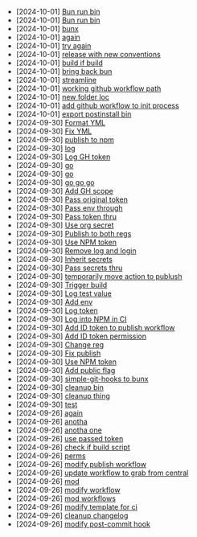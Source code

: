 - [2024-10-01] [Bun run bin](https://github.com/RubricLab/package/commit/29319b0949a45cb696fa69c3a7251eb6c2dc4393)
- [2024-10-01] [Bun run bin](https://github.com/RubricLab/package/commit/1ab202522dbb5d80d7bc7e98d889dfac02db5412)
- [2024-10-01] [bunx](https://github.com/RubricLab/package/commit/e0a07716d7b1b0e27ae8def0892399906409ca41)
- [2024-10-01] [again](https://github.com/RubricLab/package/commit/935a8333e2defb917a0e256ca11bb37a46f2b7aa)
- [2024-10-01] [try again](https://github.com/RubricLab/package/commit/9cb731c98cfbadffa77e548b927c462240894de5)
- [2024-10-01] [release with new conventions](https://github.com/RubricLab/package/commit/12acf557014df1c4f5b2bf8dc43b606a64f253a8)
- [2024-10-01] [build if build](https://github.com/RubricLab/package/commit/30ed3b094bb5ea0149aa5991ac2789d739e137e8)
- [2024-10-01] [bring back bun](https://github.com/RubricLab/package/commit/47e851c8abd2838d825f6f7dd495208e2b78ef34)
- [2024-10-01] [streamline](https://github.com/RubricLab/package/commit/bceeab25b621a9a14621b58f6c47c3b4d18b480f)
- [2024-10-01] [working github workflow path](https://github.com/RubricLab/package/commit/101745d479027a4e80b57e2a1f3348ffd65e9685)
- [2024-10-01] [new folder loc](https://github.com/RubricLab/package/commit/c664bce0e416c74b7bdfe862e642ec792b925ffb)
- [2024-10-01] [add github workflow to init process](https://github.com/RubricLab/package/commit/ef7bffb64e4d70961f6e0f66b8e60e2466895201)
- [2024-10-01] [export postinstall bin](https://github.com/RubricLab/package/commit/2d71dba989d3921609a9d45f0304aec166216c9b)
- [2024-09-30] [Format YML](https://github.com/RubricLab/package/commit/7bd64caadb14241590e9ddd0316be1b7d4741969)
- [2024-09-30] [Fix YML](https://github.com/RubricLab/package/commit/bf43d2230be33033adbce152033652b46c16161e)
- [2024-09-30] [publish to npm](https://github.com/RubricLab/package/commit/d659637c2453a21e66c3e55ae620669c3922247a)
- [2024-09-30] [log](https://github.com/RubricLab/package/commit/9812ab00a4e61e89c0b746894d3e82ad05d49c2a)
- [2024-09-30] [Log GH token](https://github.com/RubricLab/package/commit/c05e5123cf1df00a21923b3784eabadf88b317ef)
- [2024-09-30] [go](https://github.com/RubricLab/package/commit/850882c994fe9d1309befdfbf1777b94664ab209)
- [2024-09-30] [go](https://github.com/RubricLab/package/commit/cb8f4f151768e882815301e2298e8a0251f20bdd)
- [2024-09-30] [go go go](https://github.com/RubricLab/package/commit/e6a4df7e079a0e00d466ecc823e5e7190960731d)
- [2024-09-30] [Add GH scope](https://github.com/RubricLab/package/commit/29328a6713371d666c32a2c024c097fb5ef3e39b)
- [2024-09-30] [Pass original token](https://github.com/RubricLab/package/commit/e222b482ad55cf571210e0f2eacf1af0e60abe48)
- [2024-09-30] [Pass env through](https://github.com/RubricLab/package/commit/20e2ba378c24123bf082b4c0307a04bbedbf3ba6)
- [2024-09-30] [Pass token thru](https://github.com/RubricLab/package/commit/22e9ae9afe5aafe67ceb8440d03facd18c1ca322)
- [2024-09-30] [Use org secret](https://github.com/RubricLab/package/commit/092c1e6d6a86d1bb0edb7005f4b63cec825442d3)
- [2024-09-30] [Publish to both regs](https://github.com/RubricLab/package/commit/647c3d6d8d016cd45ae88fd4e259c4b4fb27c652)
- [2024-09-30] [Use NPM token](https://github.com/RubricLab/package/commit/aeb4fc859d6ed64ea16b08b9a73b108f332cb0e6)
- [2024-09-30] [Remove log and login](https://github.com/RubricLab/package/commit/dd6e8392afd12d5b0e761692fef23b976d417da9)
- [2024-09-30] [Inherit secrets](https://github.com/RubricLab/package/commit/b0ec2999b808f363eef870070f0518b55975de5d)
- [2024-09-30] [Pass secrets thru](https://github.com/RubricLab/package/commit/4ad4d20a604d19babc8286ed7de8321785c262d5)
- [2024-09-30] [temporarily move action to publush](https://github.com/RubricLab/package/commit/da85f59cacd33bc62868961c17f07237cc83f810)
- [2024-09-30] [Trigger build](https://github.com/RubricLab/package/commit/78c9d7ea8f92df44f7aaba4413fa76e128817392)
- [2024-09-30] [Log test value](https://github.com/RubricLab/package/commit/02f1b825e6c56eebd0df762a3830d2e6d91428a5)
- [2024-09-30] [Add env](https://github.com/RubricLab/package/commit/ec55c3e738b0110c1135e615a954199a6c07b0ee)
- [2024-09-30] [Log token](https://github.com/RubricLab/package/commit/4191a1401ae106d8f343bda169a40f4a884b5996)
- [2024-09-30] [Log into NPM in CI](https://github.com/RubricLab/package/commit/0e00fd7efdb95aaa5d6d7700758f79f98c77d9b7)
- [2024-09-30] [Add ID token to publish workflow](https://github.com/RubricLab/package/commit/bdde9e59b74cb1ec28d037d1568b0c9e22a0c115)
- [2024-09-30] [Add ID token permission](https://github.com/RubricLab/package/commit/219ec0077213471a441d4ffc7e5bf1e3520c4bd7)
- [2024-09-30] [Change reg](https://github.com/RubricLab/package/commit/fed2eb94d2428646ba9b16c0a94a095b9e00c6da)
- [2024-09-30] [Fix publish](https://github.com/RubricLab/package/commit/5c4e7447c53b3d5fcb0ffb6db16e831f74e26494)
- [2024-09-30] [Use NPM token](https://github.com/RubricLab/package/commit/6f39850b3d63aa1f70d543917b71f64379402f4d)
- [2024-09-30] [Add public flag](https://github.com/RubricLab/package/commit/19da8316f671cf8fac1025d9f8a232a4769d52f6)
- [2024-09-30] [simple-git-hooks to bunx](https://github.com/RubricLab/package/commit/9c48bd26a150bec309fb0870d868fc249c6b8beb)
- [2024-09-30] [cleanup bin](https://github.com/RubricLab/package/commit/919bd9370ce2f7191ae0356a106b03f05dc9d9a8)
- [2024-09-30] [cleanup thing](https://github.com/RubricLab/package/commit/b8c09fdd28e5458028dc093ad1049d82c2242655)
- [2024-09-30] [test](https://github.com/RubricLab/package/commit/4ef7b4c77dfb507b5d8f271991b9188f6857059f)
- [2024-09-26] [again](https://github.com/RubricLab/package/commit/00bea9648d648d83e806dac3ef0b5ca0972a39cf)
- [2024-09-26] [anotha](https://github.com/RubricLab/package/commit/b8eea72aaee463483a46b6f72fb5c6e1566e1658)
- [2024-09-26] [anotha one](https://github.com/RubricLab/package/commit/9430475cb9b30d1943d6379af03ea08c037893a0)
- [2024-09-26] [use passed token](https://github.com/RubricLab/package/commit/abe9acd4d65cd1cb40a3b4f4b65669da0aae9d39)
- [2024-09-26] [check if build script](https://github.com/RubricLab/package/commit/048d2df8827c9bfcf8438034260ef69e732bce00)
- [2024-09-26] [perms](https://github.com/RubricLab/package/commit/4292383843810356ec8284bc1082b2e340edeb30)
- [2024-09-26] [modify publish workflow](https://github.com/RubricLab/package/commit/493b42aa1953d2e15574681a7da1843c96b9b885)
- [2024-09-26] [update workflow to grab from central](https://github.com/RubricLab/package/commit/9c40a9fd53aeb76f6b9556bd701475aa628bdab9)
- [2024-09-26] [mod](https://github.com/RubricLab/package/commit/8aaf3902de8434a35839ead2d5e0f097f51ec96b)
- [2024-09-26] [modify workflow](https://github.com/RubricLab/package/commit/706f389a5e93cfa0772a57c41edc672b4a40734c)
- [2024-09-26] [mod workflows](https://github.com/RubricLab/package/commit/1854f5e14682698520ee2a5bf99ba81b148fdc5e)
- [2024-09-26] [modify template for ci](https://github.com/RubricLab/package/commit/5cc5a6617af973c88bffb26c9032f6856e6aa09a)
- [2024-09-26] [cleanup changelog](https://github.com/RubricLab/package/commit/745b3ce1b24ce6c11673fa5aeb683eb68f4debdc)
- [2024-09-26] [modify post-commit hook](https://github.com/RubricLab/package/commit/51edd9abd0e15583794677eb0785e5df88bb4bfe)

